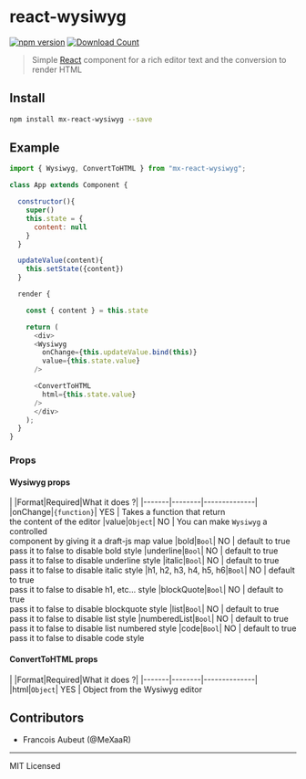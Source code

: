 # react-wysiwyg

[![npm version](https://badge.fury.io/js/react-share.svg)](https://badge.fury.io/js/react-share)
[![Download Count](http://img.shields.io/npm/dm/react-share.svg?style=flat-square)](https://npmjs.org/package/react-share)

> Simple [React](http://facebook.github.io/react/index.html) component for
> a rich editor text and the conversion to render HTML

## Install

```bash
npm install mx-react-wysiwyg --save
```

## Example

```javascript
import { Wysiwyg, ConvertToHTML } from "mx-react-wysiwyg";

class App extends Component {

  constructor(){
    super()
    this.state = {
      content: null
    }
  }

  updateValue(content){
    this.setState({content})
  }

  render {

    const { content } = this.state

    return (
      <div>
      <Wysiwyg
        onChange={this.updateValue.bind(this)}
        value={this.state.value}
      />

      <ConvertToHTML
        html={this.state.value}
      />
      </div>
    );
  }
}
```

### Props

#### Wysiwyg props

|       |Format|Required|What it does ?|
|-------|--------|--------------|
|onChange|`{function}`| YES | Takes a function that return <br/>the content of the editor
|value|`Object`| NO | You can make `Wysiwyg` a controlled <br/> component by giving it a draft-js map value
|bold|`Bool`| NO | default to true <br/> pass it to false to disable bold style
|underline|`Bool`| NO | default to true <br/> pass it to false to disable underline style
|italic|`Bool`| NO | default to true <br/> pass it to false to disable italic style
|h1, h2, h3, h4, h5, h6|`Bool`| NO | default to true <br/> pass it to false to disable h1, etc... style
|blockQuote|`Bool`| NO | default to true <br/> pass it to false to disable blockquote style
|list|`Bool`| NO | default to true <br/> pass it to false to disable list style
|numberedList|`Bool`| NO | default to true <br/> pass it to false to disable list numbered style
|code|`Bool`| NO | default to true <br/> pass it to false to disable code style

#### ConvertToHTML props

|       |Format|Required|What it does ?|
|-------|--------|--------------|
|html|`Object`| YES | Object from the Wysiwyg editor


## Contributors

* Francois Aubeut (@MeXaaR)


---

MIT Licensed

[npm-image]: https://img.shields.io/npm/v/react-social.svg?style=flat-square
[npm-url]: https://npmjs.org/package/react-social
[downloads-image]: http://img.shields.io/npm/dm/react-social.svg?style=flat-square
[downloads-url]: https://npmjs.org/package/react-social
[travis-image]: https://img.shields.io/travis/olahol/react-social/master.svg?style=flat-square
[travis-url]: https://travis-ci.org/olahol/react-social
[dep-image]: https://david-dm.org/olahol/react-social/peer-status.svg?style=flat-square
[dep-url]: https://david-dm.org/olahol/react-social
